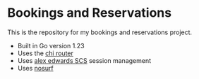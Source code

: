# Bookings and Reservations

This is the repository for my bookings and reservations project.

- Built in Go version 1.23
- Uses the [chi router](https://github.com/go-chi/chi)
- Uses [alex edwards SCS](https://github.com/alexedwards/scs/v2) session management
- Uses [nosurf](https://github.com/justinas/nosurf)